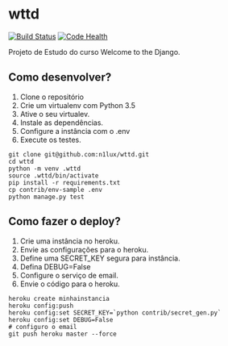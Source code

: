 # wttd
[![Build Status](https://travis-ci.org/n1lux/wttd.svg?branch=master)](https://travis-ci.org/n1lux/wttd)
[![Code Health](https://landscape.io/github/n1lux/wttd/master/landscape.svg?style=flat)](https://landscape.io/github/n1lux/wttd/master)

Projeto de Estudo do curso Welcome to the Django.

## Como desenvolver?

1. Clone o repositório
2. Crie um virtualenv com Python 3.5
3. Ative o seu virtualev.
4. Instale as dependências.
5. Configure a instância com o .env
6. Execute os testes.

```console
git clone git@github.com:n1lux/wttd.git
cd wttd
python -m venv .wttd
source .wttd/bin/activate
pip install -r requirements.txt
cp contrib/env-sample .env
python manage.py test
```
## Como fazer o deploy?
1. Crie uma instância no heroku.
2. Envie as configurações para o heroku.
3. Define uma SECRET_KEY segura para instância.
4. Defina DEBUG=False
5. Configure o serviço de email.
6. Envie o código para o heroku.

```console
heroku create minhainstancia
heroku config:push
heroku config:set SECRET_KEY=`python contrib/secret_gen.py`
heroku config:set DEBUG=False
# configuro o email
git push heroku master --force
```